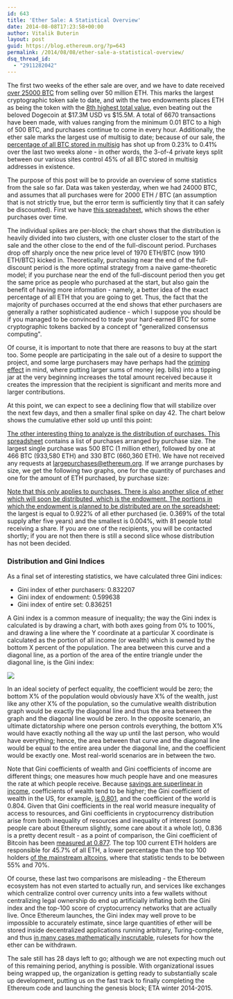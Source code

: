 ```yaml
---
id: 643
title: 'Ether Sale: A Statistical Overview'
date: 2014-08-08T17:23:58+00:00
author: Vitalik Buterin
layout: post
guid: https://blog.ethereum.org/?p=643
permalink: /2014/08/08/ether-sale-a-statistical-overview/
dsq_thread_id:
  - "2911282042"
---
```

The first two weeks of the ether sale are over, and we have to date received <a href="https://blockchain.info/address/36PrZ1KHYMpqSyAQXSG8VwbUiq2EogxLo2">over 25000 BTC</a> from selling over 50 million ETH. This marks the largest cryptographic token sale to date, and with the two endowments places ETH as being the token with the <a href="http://coinmarketcap.com/">8th highest total value</a>, even beating out the beloved Dogecoin at $17.3M USD vs $15.5M. A total of 6670 transactions have been made, with values ranging from the minimum 0.01 BTC to a high of 500 BTC, and purchases continue to come in every hour. Additionally, the ether sale marks the largest use of multisig to date; because of our sale, the <a href="http://p2sh.info/p2sh-ratio">percentage of all BTC stored in multisig</a> has shot up from 0.23% to 0.41% over the last two weeks alone - in other words, the 3-of-4 private keys split between our various sites control 45% of all BTC stored in multisig addresses in existence.

The purpose of this post will be to provide an overview of some statistics from the sale so far. Data was taken yesterday, when we had 24000 BTC, and assumes that all purchases were for 2000 ETH / BTC (an assumption that is not strictly true, but the error term is sufficiently tiny that it can safely be discounted). First we have <a href="https://docs.google.com/a/ethereum.org/spreadsheets/d/1H5w9YVp1eRoNP8N9UFFvCcz51Q5DxzJaOVliCAAT46g/edit#gid=0">this spreadsheet</a>, which shows the ether purchases over time.

The individual spikes are per-block; the chart shows that the distribution is heavily divided into two clusters, with one cluster  closer to the start of the sale and the other close to the end of the full-discount period. Purchases drop off sharply once the new price level of 1970 ETH/BTC (now 1910 ETH/BTC) kicked in. Theoretically, purchasing near the end of the full-discount period is the more optimal strategy from a naive game-theoretic model; if you purchase near the end of the full-discount period then you get the same price as people who purchased at the start, but also gain the benefit of having more information - namely, a better idea of the exact percentage of all ETH that you are going to get. Thus, the fact that the majority of purchases occurred at the end shows that ether purchasers are generally a rather sophisticated audience - which I suppose you should be if you managed to be convinced to trade your hard-earned BTC for some cryptographic tokens backed by a concept of "generalized consensus computing".

Of course, it is important to note that there are reasons to buy at the start too. Some people are participating in the sale out of a desire to support the project, and some large purchasers may have perhaps had the <a href="https://www.quora.com/Whats-the-psychology-behind-tip-jars-Are-people-more-or-less-likely-to-tip-if-the-jar-is-empty-or-if-its-full">priming effect</a> in mind, where putting larger sums of money (eg. bills) into a tipping jar at the very beginning increases the total amount received because it creates the impression that the recipient is significant and merits more and larger contributions.

At this point, we can expect to see a declining flow that will stabilize over the next few days, and then a smaller final spike on day 42. The chart below shows the cumulative ether sold up until this point:

<a href="https://docs.google.com/a/ethereum.org/spreadsheets/d/1H5w9YVp1eRoNP8N9UFFvCcz51Q5DxzJaOVliCAAT46g/gviz/chartiframe?oid=831527247">

The other interesting thing to analyze is the distribution of purchases. <a href="https://docs.google.com/spreadsheets/d/1GS9pzSdMx9lK0XGSKEDr_aoi02riq3MPRyvEntVUm68/edit#gid=0">This spreadsheet</a> contains a list of purchases arranged by purchase size. The largest single purchase was 500 BTC (1 million ether), followed by one at 466 BTC (933,580 ETH) and 330 BTC (660,360 ETH). We have not received any requests at largepurchases@ethereum.org. If we arrange purchases by size, we get the following two graphs, one for the quantity of purchases and one for the amount of ETH purchased, by purchase size:

<a href="https://docs.google.com/a/ethereum.org/spreadsheets/d/1GS9pzSdMx9lK0XGSKEDr_aoi02riq3MPRyvEntVUm68/gviz/chartiframe?oid=168457404" seamless frameborder=0 scrolling=no></iframe>

<a href="https://docs.google.com/a/ethereum.org/spreadsheets/d/1GS9pzSdMx9lK0XGSKEDr_aoi02riq3MPRyvEntVUm68/gviz/chartiframe?oid=846945325">

Note that this only applies to purchases. There is also another slice of ether which will soon be distributed, which is the endowment. The portions in which the endowment is planned to be distributed are on <a href="https://docs.google.com/spreadsheets/d/1GS9pzSdMx9lK0XGSKEDr_aoi02riq3MPRyvEntVUm68/edit#gid=0">the spreadsheet</a>; the largest is equal to 0.922% of all ether purchased (ie. 0.369% of the total supply after five years) and the smallest is 0.004%, with 81 people total receiving a share. If you are one of the recipients, you will be contacted shortly; if you are not then there is still a second slice whose distribution has not been decided.

### Distribution and Gini Indices

As a final set of interesting statistics, we have calculated three Gini indices:

* Gini index of ether purchasers: 0.832207
* Gini index of endowment: 0.599638
* Gini index of entire set: 0.836251

A Gini index is a common measure of inequality; the way the Gini index is calculated is by drawing a chart, with both axes going from 0% to 100%, and drawing a line where the Y coordinate at a particular X coordinate is calculated as the portion of all income (or wealth) which is owned by the bottom X percent of the population. The area between this curve and a diagonal line, as a portion of the area of the entire triangle under the diagonal line, is the Gini index:

<img src="https://upload.wikimedia.org/wikipedia/commons/5/59/Economics_Gini_coefficient2.svg" />

In an ideal society of perfect equality, the coefficient would be zero; the bottom X% of the population would obviously have X% of the wealth, just like any other X% of the population, so the cumulative wealth distribution graph would be exactly the diagonal line and thus the area between the graph and the diagonal line would be zero. In the opposite scenario, an ultimate dictatorship where one person controls everything, the bottom X% would have exactly nothing all the way up until the last person, who would have everything; hence, the area between that curve and the diagonal line would be equal to the entire area under the diagonal line, and the coefficient would be exactly one. Most real-world scenarios are in between the two.

Note that Gini coefficients of wealth and Gini coefficients of income are different things; one measures how much people have and one measures the rate at which people receive. Because <a href="https://en.wikipedia.org/wiki/Marginal_propensity_to_consume">savings are superlinear in income</a>, coefficients of wealth tend to be higher; the Gini coefficient of wealth in the US, for example, <a href="https://en.wikipedia.org/wiki/List_of_countries_by_distribution_of_wealth">is 0.801</a>, and the coefficient of the world is 0.804. Given that Gini coefficients in the real world measure inequality of access to resources, and Gini coefficients in cryptocurrency distribution arise from both inequality of resources and inequality of interest (some people care about Ethereum slightly, some care about it a whole lot), 0.836 is a pretty decent result - as a point of comparison, the Gini coefficient of Bitcoin has been <a href="http://bitcoin.stackexchange.com/questions/86/is-it-possible-to-estimate-the-gini-coefficient-for-bitcoins-and-if-the-trend-is">measured at 0.877</a>. The top 100 current ETH holders are responsible for 45.7% of all ETH, a lower percentage than the top 100 holders <a href="http://bitinfocharts.com/">of the mainstream altcoins</a>, where that statistic tends to be between 55% and 70%.

Of course, these last two comparisons are misleading - the Ethereum ecosystem has not even started to actually run, and services like exchanges which centralize control over currency units into a few wallets without centralizing legal ownership do end up artificially inflating both the Gini index and the top-100 score of cryptocurrency networks that are actually live. Once Ethereum launches, the Gini index may well prove to be impossible to accurately estimate, since large quantities of ether will be stored inside decentralized applications running arbitrary, Turing-complete, and thus <a href="https://en.wikipedia.org/wiki/Halting_problem">in many cases mathematically inscrutable</a>, rulesets for how the ether can be withdrawn.

The sale still has 28 days left to go; although we are not expecting much out of this remaining period, anything is possible. With organizational issues being wrapped up, the organization is getting ready to substantially scale up development, putting us on the fast track to finally completing the Ethereum code and launching the genesis block; ETA winter 2014-2015.